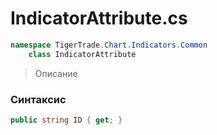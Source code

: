 
# IndicatorAttribute.cs
```csharp
namespace TigerTrade.Chart.Indicators.Common  
    class IndicatorAttribute
```

> Описание

### Синтаксис
```csharp
public string ID { get; }
```
